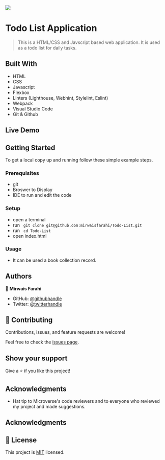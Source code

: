 ![](https://img.shields.io/badge/Microverse-blueviolet) 

# Todo List Application

> This is a HTML/CSS and Javscript based web application. It is used as a todo list for daily tasks.

## Built With

- HTML
- CSS
- Javascript
- Flexbox
- Linters (Lighthouse, Webhint, Stylelint, Eslint)
- Webpack
- Visual Studio Code
- Git & Github

## Live Demo

## Getting Started

To get a local copy up and running follow these simple example steps.

### Prerequisites

- git
- Broswer to Display
- IDE to run and edit the code

### Setup

- open a terminal
- run ``` git clone git@github.com:mirwaisfarahi/Todo-List.git```
- run ``` cd Todo-List```
- open index.html

### Usage

- It can be used a book collection record.

## Authors

👤 **Mirwais Farahi**

- GitHub: [@githubhandle](https://github.com/mirwaisfarahi)
- Twitter: [@twitterhandle](https://twitter.com/farahi92)

## 🤝 Contributing

Contributions, issues, and feature requests are welcome!

Feel free to check the [issues page](../../issues/).

## Show your support

Give a ⭐️ if you like this project!

## Acknowledgments

- Hat tip to Microverse's code reviewers and to everyone who reviewed my project and made suggestions.

## Acknowledgments

## 📝 License

This project is [MIT](./MIT.md) licensed.